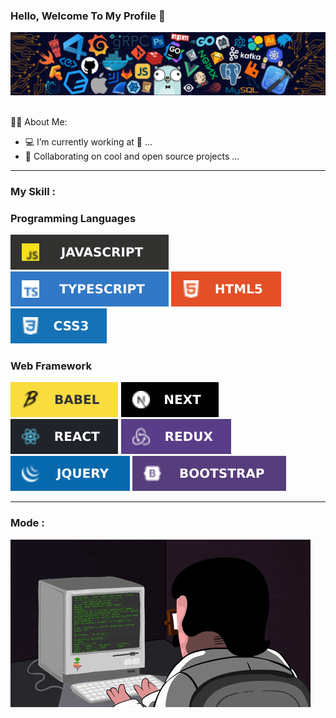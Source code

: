 
 ### Hello, Welcome To My Profile 👋

<div>
<div>
  <img src='./images/ProgrammerSlide.png'/>
</div>
<br/>
     <div>
         <p class='about-text'>🧑‍💼 About Me:</p>
     <ul>
        <li>💻 I’m currently working at 👀 ...</li>
        <li>👯 Collaborating on cool and open source projects ...</li>
     </ul>
     </div>
</div>

<hr/>
  <div>
  <h3>My Skill : </h3>
     <div>
     <h3>Programming Languages</h3>
     <div>
      <p>
       <img src='images/javascripts.svg'/>
       <img src='images/typescripts.svg'/>
       <img src='images/html.svg'/>
       <img src='images/css.svg'/>
      </p>
     </div>
     </div>
         <div>
     <h3>Web Framework</h3>
           <div>
      <p>
       <img src='images/babel.svg'/>
       <img src='images/next.svg'/>
       <img src='images/react.svg'/>
       <img src='images/redux.svg'/>
       <img src='images/jaquery.svg'/>
       <img src='images/bootstrap.svg'/>
      </p>
     </div>
     </div>
  </div>

  <hr/>
  <div>
    <h3>Mode : </h3>
     <div>
       <img src='./images/programmerdesktop.gif'/>
     </div>
  </div>

